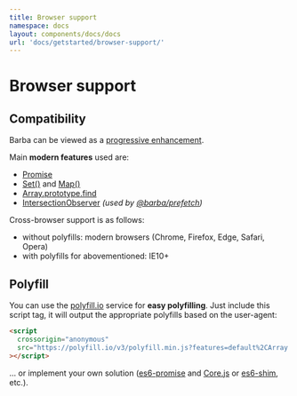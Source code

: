 ```yaml
---
title: Browser support
namespace: docs
layout: components/docs/docs
url: 'docs/getstarted/browser-support/'
---
```


# Browser support

## Compatibility

Barba can be viewed as a [progressive enhancement](https://www.smashingmagazine.com/2009/04/progressive-enhancement-what-it-is-and-how-to-use-it/).

Main **modern features** used are:

- [Promise](https://developer.mozilla.org/en-US/docs/Web/JavaScript/Reference/Global_Objects/Promise)
- [Set()](https://developer.mozilla.org/en-US/docs/Web/JavaScript/Reference/Global_Objects/Set) and [Map()](https://developer.mozilla.org/en-US/docs/Web/JavaScript/Reference/Global_Objects/Map)
- [Array.prototype.find](https://developer.mozilla.org/en-US/docs/Web/JavaScript/Reference/Global_Objects/Array/find)
- [IntersectionObserver](https://developer.mozilla.org/en-US/docs/Web/API/Intersection_Observer_API) *(used by [@barba/prefetch](/docs/plugins/prefetch/))*

Cross-browser support is as follows:

- without polyfills: modern browsers (Chrome, Firefox, Edge, Safari, Opera)
- with polyfills for abovementioned: IE10+

## Polyfill

You can use the [polyfill.io](https://polyfill.io/v3/) service for **easy polyfilling**.
Just include this script tag, it will output the appropriate polyfills based on the user-agent:

```html
<script
  crossorigin="anonymous"
  src="https://polyfill.io/v3/polyfill.min.js?features=default%2CArray.prototype.find%2CIntersectionObserver"
></script>
```

... or implement your own solution ([es6-promise](https://github.com/stefanpenner/es6-promise) and [Core.js](https://github.com/zloirock/core-js) or [es6-shim](https://github.com/paulmillr/es6-shim/blob/master/README.md), etc.).
